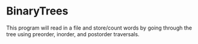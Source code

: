 # BinaryTrees

This program will read in a file and store/count words by going through the tree using preorder, inorder, and postorder traversals.
